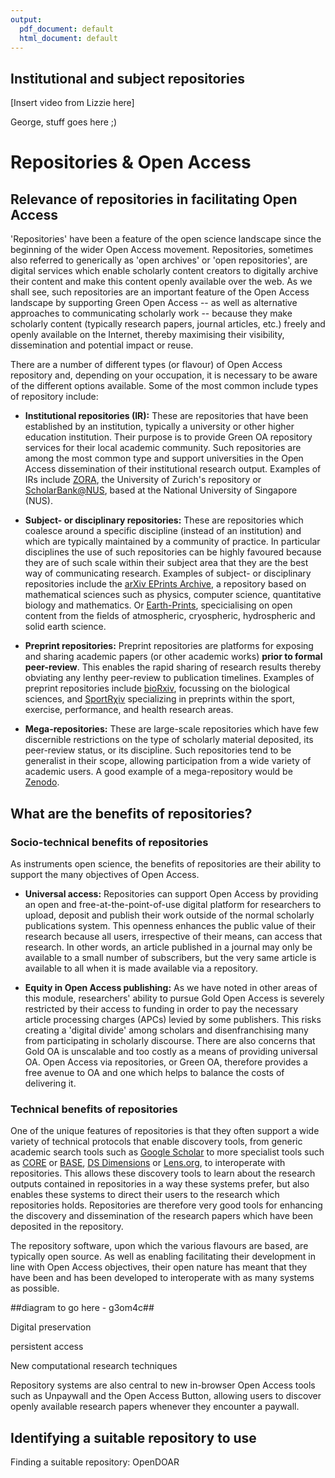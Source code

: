 ```yaml
---
output:
  pdf_document: default
  html_document: default
---
```


## Institutional and subject repositories <a name="repositories"></a>

[Insert video from Lizzie here]

George, stuff goes here ;)

# Repositories & Open Access #

## Relevance of repositories in facilitating Open Access ##

'Repositories' have been a feature of the open science landscape since the beginning of the wider Open Access movement. Repositories, sometimes also referred to generically as 'open archives' or 'open repositories', are digital services which enable scholarly content creators to digitally archive their content and make this content openly available over the web. As we shall see, such repositories are an important feature of the Open Access landscape by supporting Green Open Access -- as well as alternative approaches to communicating scholarly work -- because they make scholarly content (typically research papers, journal articles, etc.) freely and openly available on the Internet, thereby maximising their visibility, dissemination and potential impact or reuse. 

There are a number of different types (or flavour) of Open Access repository and, depending on your occupation, it is necessary to be aware of the different options available. Some of the most common include types of repository include:

* **Institutional repositories (IR):** These are repositories that have been established by an institution, typically a university or other higher education institution. Their purpose is to provide Green OA repository services for their local academic community. Such repositories are among the most common type and support universities in the Open Access dissemination of their institutional research output. Examples of IRs include [ZORA](https://www.zora.uzh.ch/), the University of Zurich's repository or [ScholarBank@NUS](https://scholarbank.nus.edu.sg/), based at the National University of Singapore (NUS).
 
* **Subject- or disciplinary repositories:** These are repositories which coalesce around a specific discipline (instead of an institution) and which are typically maintained by a community of practice. In particular disciplines the use of such repositories can be highly favoured because they are of such scale within their subject area that they are the best way of communicating research. Examples of subject- or disciplinary repositories include the [arXiv EPrints Archive](https://arxiv.org/), a repository based on mathematical sciences such as physics, computer science, quantitative biology and mathematics. Or [Earth-Prints](https://www.earth-prints.org/), specicialising on open content from the fields of atmospheric, cryospheric, hydrospheric and solid earth science. 

* **Preprint repositories:** Preprint repositories are platforms for exposing and sharing academic papers (or other academic works) **prior to formal peer-review**. This enables the rapid sharing of research results thereby obviating any lenthy peer-review to publication timelines. Examples of preprint repositories include [bioRxiv](https://www.biorxiv.org/), focussing on the biological sciences, and [SportRχiv](http://sportrxiv.org/) specializing in preprints within the sport, exercise, performance, and health research areas. 

* **Mega-repositories:** These are large-scale repositories which have few discernible restrictions on the type of scholarly material deposited, its peer-review status, or its discipline. Such repositories tend to be generalist in their scope, allowing participation from a wide variety of academic users. A good example of a mega-repository would be [Zenodo](https://zenodo.org/).

## What are the benefits of repositories? ##

### Socio-technical benefits of repositories ###

As instruments open science, the benefits of repositories are their ability to support the many objectives of Open Access.

* **Universal access:** Repositories can support Open Access by providing an open and free-at-the-point-of-use digital platform for researchers to upload, deposit and publish their work outside of the normal scholarly publications system. This openness enhances the public value of their research because all users, irrespective of their means, can access that research. In other words, an article published in a journal may only be available to a small number of subscribers, but the very same article is available to all when it is made available via a repository.  

* **Equity in Open Access publishing:** As we have noted in other areas of this module, researchers' ability to pursue Gold Open Access is severely restricted by their access to funding in order to pay the necessary article processing charges (APCs) levied by some publishers. This risks creating a 'digital divide' among scholars and disenfranchising many from participating in scholarly discourse. There are also concerns that Gold OA is unscalable and too costly as a means of providing universal OA. Open Access via repositories, or Green OA, therefore provides a free avenue to OA and one which helps to balance the costs of delivering it.     

### Technical benefits of repositories ###

One of the unique features of repositories is that they often support a wide variety of technical protocols that enable discovery tools, from generic academic search tools such as [Google Scholar](https://scholar.google.com/) to more specialist tools such as [CORE](https://core.ac.uk/) or [BASE](https://www.base-search.net/), [DS Dimensions](https://www.dimensions.ai/) or [Lens.org](https://www.lens.org/), to interoperate with repositories. This allows these discovery tools to learn about the research outputs contained in repositories in a way these systems prefer, but also enables these systems to direct their users to the research which repositories holds. Repositories are therefore very good tools for enhancing the discovery and dissemination of the research papers which have been deposited in the repository.

The repository software, upon which the various flavours are based, are typically open source. As well as enabling facilitating their development in line with Open Access objectives, their open nature has meant that they have been  and has been developed to interoperate with as many systems as possible. 

##diagram to go here - g3om4c## 

Digital preservation

persistent access

New computational research techniques

Repository systems are also central to new in-browser Open Access tools such as Unpaywall and the Open Access Button, allowing users to discover openly available research papers whenever they encounter a paywall.

## Identifying a suitable repository to use ##

Finding a suitable repository: OpenDOAR